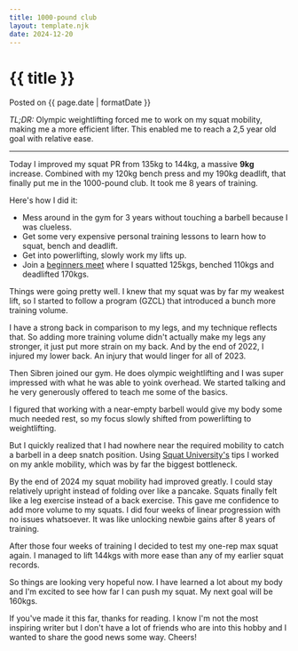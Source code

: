 ```yaml
---
title: 1000-pound club
layout: template.njk
date: 2024-12-20
---
```


<div class="post-header">
    <h1 class="post-title">{{ title }}</h1>
    <p class="post-metadata">Posted on {{ page.date | formatDate }}</p>
</div>

*TL;DR:*
Olympic weightlifting forced me to work on my squat mobility, making me a more efficient lifter. This enabled me to reach a 2,5 year old goal with relative ease.

<hr />

Today I improved my squat PR from 135kg to 144kg, a massive **9kg** increase.
Combined with my 120kg bench press and my 190kg deadlift, that finally put me in the 1000-pound club.
It took me 8 years of training.

Here's how I did it:

- Mess around in the gym for 3 years without touching a barbell because I was clueless.
- Get some very expensive personal training lessons to learn how to squat, bench and deadlift.
- Get into powerlifting, slowly work my lifts up.
- Join a [beginners meet](/blog/powerlifting) where I squatted 125kgs, benched 110kgs and deadlifted 170kgs.

[//]: # (- Start following a training program &#40;GZCL&#41;. This introduced a lot more training volume, which my back-dominant technique couldn't handle. I injured my lower back and was struggling with it for most of 2023.)

[//]: # (- Met Sibren who taught me the basics of weightlifting.)

[//]: # (- Found out that my ankle mobility was a major bottleneck, worked for over a year on improving it, while doing the McGill Big 3 to strengthen my back/core.)

[//]: # (- Learning olympic weightlifting forced me to drastically lower the weights I was working with. I went from deadlifting 180kgs to snatching 30kgs. This gave my lower back some much-needed time to recover.)

[//]: # (- My improved mobility enabled me to squat more upright, making it a more leg-dominant movement instead of a back-dominant one.)

[//]: # (- This gave me confidence to add more volume to my squats. I did four weeks of linear progression with no issues whatsoever. It felt like unlocking newbie gains after 8 years of training.)

[//]: # (- Decided to test my 1 rep max squat, and lifted 144kgs with more ease than any of my previous squat records.)

Things were going pretty well. I knew that my squat was by far my weakest lift, so I started to follow a program (GZCL) that introduced a bunch more training volume.

I have a strong back in comparison to my legs, and my technique reflects that. So adding more training volume didn't actually make my legs any stronger, it just put more strain on my back. And by the end of 2022, I injured my lower back. An injury that would linger for all of 2023. 

[//]: # (For a while I did what I could and tried to strenghten my back/core using the McGill Big 3, which slowly but surely helped me recover.)

Then Sibren joined our gym. He does olympic weightlifting and I was super impressed with what he was able to yoink overhead.
We started talking and he very generously offered to teach me some of the basics.

I figured that working with a near-empty barbell would give my body some much needed rest, so my focus slowly shifted from powerlifting to weightlifting.

But I quickly realized that I had nowhere near the required mobility to catch a barbell in a deep snatch position.
Using <a href="https://www.youtube.com/watch?v=IikP_teeLkI" target="_blank">Squat University's</a> tips I worked on my ankle mobility, which was by far the biggest bottleneck. 

By the end of 2024 my squat mobility had improved greatly. I could stay relatively upright instead of folding over like a pancake.
Squats finally felt like a leg exercise instead of a back exercise.
This gave me confidence to add more volume to my squats.
I did four weeks of linear progression with no issues whatsoever.
It was like unlocking newbie gains after 8 years of training. 

After those four weeks of training I decided to test my one-rep max squat again. I managed to lift 144kgs with more ease than any of my earlier squat records.

So things are looking very hopeful now. I have learned a lot about my body and I'm excited to see how far I can push my squat. My next goal will be 160kgs.

If you've made it this far, thanks for reading. I know I'm not the most inspiring writer but I don't have a lot of friends who are into this hobby and I wanted to share the good news some way. Cheers!
